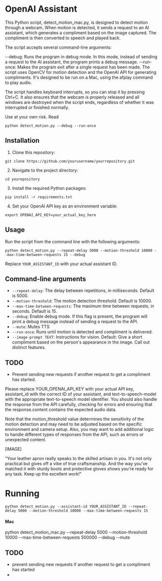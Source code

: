 # OpenAI Assistant

This Python script, detect_motion_mac.py, is designed to detect motion through a webcam. When motion is detected, it sends a request to an AI assistant, which generates a compliment based on the image captured. The compliment is then converted to speech and played back.

The script accepts several command-line arguments:

--debug: Runs the program in debug mode. In this mode, instead of sending a request to the AI assistant, the program prints a debug message.
--run-once: Makes the program exit after a single request has been made.
The script uses OpenCV for motion detection and the OpenAI API for generating compliments. It's designed to be run on a Mac, using the afplay command to play audio.

The script handles keyboard interrupts, so you can stop it by pressing Ctrl+C. It also ensures that the webcam is properly released and all windows are destroyed when the script ends, regardless of whether it was interrupted or finished normally.


Use at your own risk. Read 


```
python detect_motion.py --debug --run-once
```

## Installation

1. Clone this repository:
```
git clone https://github.com/yourusername/yourrepository.git
```

2. Navigate to the project directory:
```
cd yourepository
```

3. Install the required Python packages:
```
pip install -r requirements.txt
```

4. Set your OpenAI API key as an environment variable:
```
export OPENAI_API_KEY=your_actual_key_here
```


## Usage

Run the script from the command line with the following arguments:

```
python detect_motion.py --repeat-delay 5000 --motion-threshold 10000 --max-time-between-requests 15 --debug
```

Replace `YOUR_ASSISTANT_ID` with your actual assistant ID.

## Command-line arguments

- `--repeat-delay`: The delay between repetitions, in milliseconds. Default is 5000.
- `--motion-threshold`: The motion detection threshold. Default is 10000.
- `--max-time-between-requests`: The maximum time between requests, in seconds. Default is 15.
- `--debug`: Enable debug mode. If this flag is present, the program will print a debug message instead of sending a request to the API.
- `--mute`: Mutes TTS
- `--run-once`: Runs until motion is detected and compliment is delivered. 
- `--image-prompt TEXT`: Instructions for vision. Default: Give a short compliment based on the person's appearance in the image. Call out distinct features.  

## TODO

- Prevent sending new requests if another request to get a compliment has started.

Please replace YOUR_OPENAI_API_KEY with your actual API key, assistant_id with the correct ID of your assistant, and text-to-speech-model with the appropriate text-to-speech model identifier. You should also handle the response from the API carefully, checking for errors and ensuring that the response.content contains the expected audio data.

Note that the motion_threshold value determines the sensitivity of the motion detection and may need to be adjusted based on the specific environment and camera setup. Also, you may want to add additional logic to handle different types of responses from the API, such as errors or unexpected content.

[IMAGE]

"Your leather apron really speaks to the skilled artisan in you. It's not only practical but gives off a vibe of true craftsmanship. And the way you've matched it with sturdy boots and protective gloves shows you're ready for any task. Keep up the excellent work!"

# Running

```
python detect_motion.py --assistant-id YOUR_ASSISTANT_ID --repeat-delay 5000 --motion-threshold 10000 --max-time-between-requests 15
```

#### Mac
python detect_motion_mac.py --repeat-delay 5000 --motion-threshold 10000 --max-time-between-requests 500000 --debug --mute

## TODO
- prevent sending new requests if another request to get a compliment has started
- 